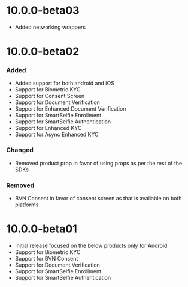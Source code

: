 # 10.0.0-beta03
- Added networking wrappers

# 10.0.0-beta02

### Added
- Added support for both android and iOS
- Support for Biometric KYC
- Support for Consent Screen
- Support for Document Verification
- Support for Enhanced Document Verification
- Support for SmartSelfie Enrollment
- Support for SmartSelfie Authentication
- Support for Enhanced KYC
- Support for Async Enhanced KYC

### Changed
- Removed product prop in favor of using props as per the rest of the SDKs

### Removed
- BVN Consent in favor of consent screen as that is available on both platforms

# 10.0.0-beta01
- Initial release focused on the below products only for Android
- Support for Biometric KYC
- Support for BVN Consent
- Support for Document Verification
- Support for SmartSelfie Enrollment
- Support for SmartSelfie Authentication
